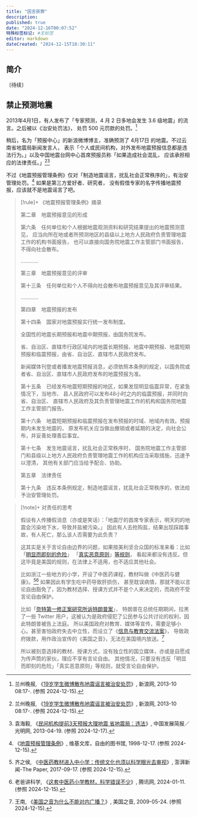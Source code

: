 ```yaml
---
title: "因言获罪"
description:
published: true
date: "2024-12-16T00:07:52"
特殊标签标记: #无标签
editor: markdown
dateCreated: "2024-12-15T18:30:11"
---
```


## 简介

〔待续〕

## 禁止预测地震

2013年4月1日，有人发布了「专家预测，4 月 2 日多地会发生 3.6 级地震」的流言。之后被以《治安处罚法》，
处罚 500 元罚款的处罚。[^27386]

[^27386]: 兰州晚报, 《[19岁学生微博散布地震谣言被治安处罚](https://web.archive.org/web/20241215105126/https://edu.sina.com.cn/l/2013-04-10/0817227386.shtml)》, 新浪网, 2013-10 08:17-. (参照 2024-12-15).

稍后，名为「预报中心」的新浪微博博主，准确预测了 4月17日 的地震。不过云南省地震局新闻发言人，
表示「个人或民间机构，对外发布地震预报信息都是违法行为。」以及中国地震台网中心首席预报员称「如果造成社会混乱，
应该承担相应的法律责任。」[^27386][^7224]

[^27386]: 兰州晚报, 《[19岁学生微博散布地震谣言被治安处罚](https://web.archive.org/web/20241215105126/https://edu.sina.com.cn/l/2013-04-10/0817227386.shtml)》, 新浪网, 2013-04-10. (参照 2024-12-15).

[^7224]: 袁海毅, 《[民间机构提前3天预报大理地震 省地震局：违法](https://web.archive.org/web/20241215102937/https://www.chinadevelopmentbrief.org.cn/news/detail/7224.html)》, 中国发展简报／光明网, 2013-04-19. (参照 2024-12-17).

不过《地震预报管理条例》仅对「制造地震谣言，扰乱社会正常秩序的」，有治安管理处罚。[^255] 如果是第三方爱好者、研究者，
没有假借专家的名字传播地震预报，应该就不是地震谣言了吧。

[^255]: 《[地震预报管理条例](https://zh.wikisource.org/wiki/地震预报管理条例)》, 维基文库，自由的图书馆, 1998-12-17. (参照 2024-12-15).

> [!rule]+ 《地震预报管理条例》摘录
>
> 第二章　地震预报意见的形成
>
> 第六条　任何单位和个人根据地震观测资料和研究结果提出的地震预测意见，
> 应当向所在地或者所预测地区的县级以上地方人民政府负责管理地震工作的机构书面报告，
> 也可以直接向国务院地震工作主管部门书面报告，不得向社会散布。
>
> …………
>
> 第三章　地震预报意见的评审
>
> 第十三条　任何单位和个人不得向社会散布地震预报意见及其评审结果。
>
> …………
>
> 第四章　地震预报的发布
>
> 第十四条　国家对地震预报实行统一发布制度。
>
> 全国性的地震长期预报和地震中期预报，由国务院发布。
>
> 省、自治区、直辖市行政区域内的地震长期预报、地震中期预报、地震短期预报和临震预报，由省、自治区、直辖市人民政府发布。
>
> 新闻媒体刊登或者播发地震预报消息，必须依照本条例的规定，以国务院或者省、自治区、直辖市人民政府发布的地震预报为准。
>
> 第十五条　已经发布地震短期预报的地区，如果发现明显临震异常，在紧急情况下，当地市、
> 县人民政府可以发布48小时之内的临震预报，并同时向省、自治区、
> 直辖市人民政府及其负责管理地震工作的机构和国务院地震工作主管部门报告。
>
> 第十六条　地震短期预报和临震预报在发布预报的时域、地域内有效。预报期内未发生地震的，
> 原发布机关应当做出撤销或者延期的决定，向社会公布，并妥善处理善后事宜。
>
> 第十七条　发生地震谣言，扰乱社会正常秩序时，
> 国务院地震工作主管部门和县级以上地方人民政府负责管理地震工作的机构应当采取措施，迅速予以澄清，
> 其他有关部门应当给予配合、协助。
>
> 第五章　法律责任
>
> 第十九条　违反本条例规定，制造地震谣言，扰乱社会正常秩序的，依法给予治安管理处罚。

> [!note]+ 对责任的思考
>
> 假设有人传播假消息（亦或是笑话）：「地震厅的首席专家表示，明天的的地震会污染地下水，导致井盐被污染。」
> 因此有人去抢购盐，结果出现踩踏事故，有人死亡，那么该人否需要为此负责？
>
> 这其实是关于言论自由边界的问题，如果按美利坚合众国的标准来看：比如「[明显而即刻的危险](https://en.wikipedia.org/wiki/Clear_and_present_danger)」
> 「[真实恶意原则](https://en.wikipedia.org/wiki/Actual_malice)」[等规则](https://en.wikipedia.org/wiki/United_States_free_speech_exceptions)，
> 看起来都没有违反。但这毕竟是美国的规则，在法律上不适用，也不适应其他社会。
>
> 比如浙江一些地方的小学，开设了中医药课程，教材叫做《中医药与健康》。[^95750][^AUV00] 如果因此有学生吃中药导致肝损伤，
> 甚至耽误病情，那就不能以言论自由豁免了，因为教材选择、授课方式并不是个人来决定的，而政府不受言论自由保护。
>
> 比如「[奈特第一修正案研究所诉特朗普案](https://en.wikipedia.org/wiki/Knight_First_Amendment_Institute_v._Trump)」，
> 特朗普在总统任期期间，拉黑了一些 Twitter 用户，这被认为是政府侵犯了公民参与公共讨论的权利，因此特朗普被告上法庭。
> 所以美国政府对教育、媒体等宣传，需要足够小心。甚至害怕政府失去中立性，而设立了《[信息与教育交流法案](https://zh.wikipedia.org/wiki/信息与教育交流法案)》，
> 导致政府拨款，用作政治宣传的《美国之音》，无法在美国境内放送。[^26865]
>
> 所以被刻意选择的教材、授课方式，没有独立性的国立媒体，亦或是自愿成为传声筒的家伙，理应不享有言论自由。
> 其他情况，只要没有违反「明显而即刻的危险」「真实恶意原则」等规则，就受言论自由保护。

[^95750]: 齐之侯, 《[中医药教材进入中小学：传统文化也须以科学眼光去审视](https://web.archive.org/web/20190102181424/http://www.thepaper.cn/newsDetail_forward_1795750)》, 澎湃新闻-The Paper, 2017-09-17. (参照 2024-12-15).

[^AUV00]: 老爸讲科学, 《[这套中医药小学教材，科学错误不少](https://web.archive.org/web/20241215115108/https://news.qq.com/rain/a/20240111A02AUV00)》, 腾讯网, 2024-01-11. (参照 2024-12-15).

[^26865]: 王南, 《[美国之音为什么不能对内广播？](https://web.archive.org/web/20240617223221/https://www.voachinese.com/a/a-21-w2009-05-24-voa43-61362467/1026865.html)》, 美国之音, 2009-05-24. (参照 2024-12-15).
